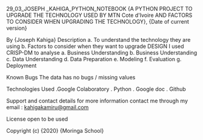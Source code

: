 29_03_JOSEPH _KAHIGA_PYTHON_NOTEBOOK {A PYTHON PROJECT TO UPGRADE THE TECHNOLOGY USED BY MTN Cote d'Ivoire AND FACTORS TO CONSIDER WHEN UPGRADING THE TECHNOLOGY}, {Date of current version}

By {Joseph Kahiga}
Description
a. To understand the technology they are using b. Factors to consider when they want to upgrade DESIGN I used CRISP-DM to analyse a. Business Understanding b. Business Understanding c. Data Understanding d. Data Preparation e. Modeling f. Evaluation g. Deployment

Known Bugs
The data has no bugs / missing values

Technologies Used
.Google Colaboratory . Python . Google doc . Github

Support and contact details
for more information contact me through my email : kahigakamiru@gmail.com

License
open to be used

Copyright (c) {2020} {Moringa School}

